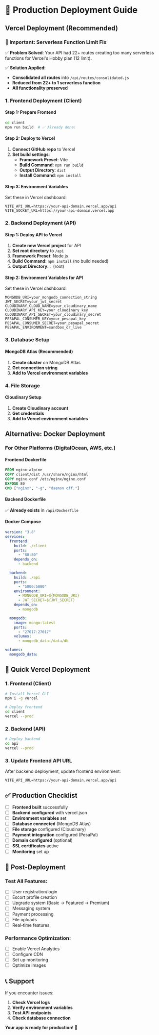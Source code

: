 # 🚀 Production Deployment Guide

## **Vercel Deployment (Recommended)**

### **🚨 Important: Serverless Function Limit Fix**

✅ **Problem Solved**: Your API had 22+ routes creating too many serverless functions for Vercel's Hobby plan (12 limit).

✅ **Solution Applied**:

- **Consolidated all routes** into `/api/routes/consolidated.js`
- **Reduced from 22+ to 1 serverless function**
- **All functionality preserved**

### **1. Frontend Deployment (Client)**

#### **Step 1: Prepare Frontend**

```bash
cd client
npm run build  # ✅ Already done!
```

#### **Step 2: Deploy to Vercel**

1. **Connect GitHub repo** to Vercel
2. **Set build settings**:
   - **Framework Preset**: Vite
   - **Build Command**: `npm run build`
   - **Output Directory**: `dist`
   - **Install Command**: `npm install`

#### **Step 3: Environment Variables**

Set these in Vercel dashboard:

```
VITE_API_URL=https://your-api-domain.vercel.app/api
VITE_SOCKET_URL=https://your-api-domain.vercel.app
```

### **2. Backend Deployment (API)**

#### **Step 1: Deploy API to Vercel**

1. **Create new Vercel project** for API
2. **Set root directory** to `/api`
3. **Framework Preset**: Node.js
4. **Build Command**: `npm install` (no build needed)
5. **Output Directory**: `.` (root)

#### **Step 2: Environment Variables for API**

Set these in Vercel dashboard:

```
MONGODB_URI=your_mongodb_connection_string
JWT_SECRET=your_jwt_secret
CLOUDINARY_CLOUD_NAME=your_cloudinary_name
CLOUDINARY_API_KEY=your_cloudinary_key
CLOUDINARY_API_SECRET=your_cloudinary_secret
PESAPAL_CONSUMER_KEY=your_pesapal_key
PESAPAL_CONSUMER_SECRET=your_pesapal_secret
PESAPAL_ENVIRONMENT=sandbox_or_live
```

### **3. Database Setup**

#### **MongoDB Atlas (Recommended)**

1. **Create cluster** on MongoDB Atlas
2. **Get connection string**
3. **Add to Vercel environment variables**

### **4. File Storage**

#### **Cloudinary Setup**

1. **Create Cloudinary account**
2. **Get credentials**
3. **Add to Vercel environment variables**

## **Alternative: Docker Deployment**

### **For Other Platforms (DigitalOcean, AWS, etc.)**

#### **Frontend Dockerfile**

```dockerfile
FROM nginx:alpine
COPY client/dist /usr/share/nginx/html
COPY nginx.conf /etc/nginx/nginx.conf
EXPOSE 80
CMD ["nginx", "-g", "daemon off;"]
```

#### **Backend Dockerfile**

✅ **Already exists** in `/api/Dockerfile`

#### **Docker Compose**

```yaml
version: "3.8"
services:
  frontend:
    build: ./client
    ports:
      - "80:80"
    depends_on:
      - backend

  backend:
    build: ./api
    ports:
      - "5000:5000"
    environment:
      - MONGODB_URI=${MONGODB_URI}
      - JWT_SECRET=${JWT_SECRET}
    depends_on:
      - mongodb

  mongodb:
    image: mongo:latest
    ports:
      - "27017:27017"
    volumes:
      - mongodb_data:/data/db

volumes:
  mongodb_data:
```

## **🚀 Quick Vercel Deployment**

### **1. Frontend (Client)**

```bash
# Install Vercel CLI
npm i -g vercel

# Deploy frontend
cd client
vercel --prod
```

### **2. Backend (API)**

```bash
# Deploy backend
cd api
vercel --prod
```

### **3. Update Frontend API URL**

After backend deployment, update frontend environment:

```
VITE_API_URL=https://your-api-domain.vercel.app/api
```

## **✅ Production Checklist**

- [ ] **Frontend built** successfully
- [ ] **Backend configured** with vercel.json
- [ ] **Environment variables** set
- [ ] **Database connected** (MongoDB Atlas)
- [ ] **File storage** configured (Cloudinary)
- [ ] **Payment integration** configured (PesaPal)
- [ ] **Domain configured** (optional)
- [ ] **SSL certificates** active
- [ ] **Monitoring** set up

## **🔧 Post-Deployment**

### **Test All Features:**

- [ ] User registration/login
- [ ] Escort profile creation
- [ ] Upgrade system (Basic → Featured → Premium)
- [ ] Messaging system
- [ ] Payment processing
- [ ] File uploads
- [ ] Real-time features

### **Performance Optimization:**

- [ ] Enable Vercel Analytics
- [ ] Configure CDN
- [ ] Set up monitoring
- [ ] Optimize images

## **📞 Support**

If you encounter issues:

1. **Check Vercel logs**
2. **Verify environment variables**
3. **Test API endpoints**
4. **Check database connection**

**Your app is ready for production!** 🎉
